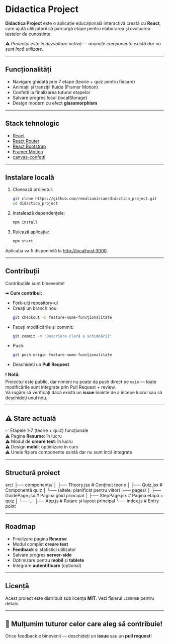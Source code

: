# Didactica Project

**Didactica Project** este o aplicație educațională interactivă creată cu **React**, care ajută utilizatorii să parcurgă etape pentru elaborarea și evaluarea testelor de cunoștințe.  

⚠️ *Proiectul este în dezvoltare activă — anumite componente există dar nu sunt încă utilizate.*

---

## Funcționalități

- Navigare ghidată prin 7 etape (teorie + quiz pentru fiecare)
- Animații și tranziții fluide (Framer Motion)
- Confetti la finalizarea tuturor etapelor
- Salvare progres local (localStorage)
- Design modern cu efect **glassmorphism**

---

## Stack tehnologic

- [React](https://react.dev)
- [React Router](https://reactrouter.com)
- [React Bootstrap](https://react-bootstrap.github.io/)
- [Framer Motion](https://www.framer.com/motion/)
- [canvas-confetti](https://www.npmjs.com/package/canvas-confetti)

---

## Instalare locală

1. Clonează proiectul:
    ```bash
    git clone https://github.com/remaliamiriam/didactica_project.git
    cd didactica_project
    ```

2. Instalează dependențele:
    ```bash
    npm install
    ```

3. Rulează aplicația:
    ```bash
    npm start
    ```

Aplicația va fi disponibilă la [http://localhost:3000](http://localhost:3000).

---

## Contribuții

Contribuțiile sunt binevenite!

➡ **Cum contribui:**
- Fork-uiți repository-ul
- Creați un branch nou:
    ```bash
    git checkout -b feature-nume-funcționalitate
    ```
- Faceți modificările și commit:
    ```bash
    git commit -m "Descriere clară a schimbării"
    ```
- Push:
    ```bash
    git push origin feature-nume-funcționalitate
    ```
- Deschideți un **Pull Request**

❗ **Notă:**  
Proiectul este public, dar nimeni nu poate da push direct pe `main` — toate modificările sunt integrate prin Pull Request + review.  
Vă rugăm să verificați dacă există un **issue** înainte de a începe lucrul sau să deschideți unul nou.

---

## ⚠️ Stare actuală

✅ Etapele 1-7 (teorie + quiz) funcționale  
⚠️ Pagina **Resurse**: în lucru  
⚠️ Modul de **creare test**: în lucru  
⚠️ Design **mobil**: optimizare în curs  
⚠️ Unele fișiere componente există dar nu sunt încă integrate  

---

## Structură proiect

src/
 ├── components/
 │    ├── Theory.jsx        # Conținut teorie
 │    ├── Quiz.jsx          # Componentă quiz
 │    └── (altele: planificat pentru viitor)
 ├── pages/
 │    ├── GuidePage.jsx     # Pagina ghid principal
 │    ├── StepPage.jsx      # Pagina etapă + quiz
 │    └── ...
 ├── App.js                 # Rutare și layout principal
 └── index.js               # Entry point

---

## Roadmap

- Finalizare pagina **Resurse**
- Modul complet **creare test**
- **Feedback** și statistici utilizator
- Salvare progres **server-side**
- Optimizare pentru **mobil** și **tablete**
- Integrare **autentificare** (opțional)

---

## Licență

Acest proiect este distribuit sub licența **MIT**. Vezi fișierul `LICENSE` pentru detalii.

---

## 🙏 Mulțumim tuturor celor care aleg să contribuie!

Orice feedback e binevenit — deschideți un **issue** sau un **pull request**!
